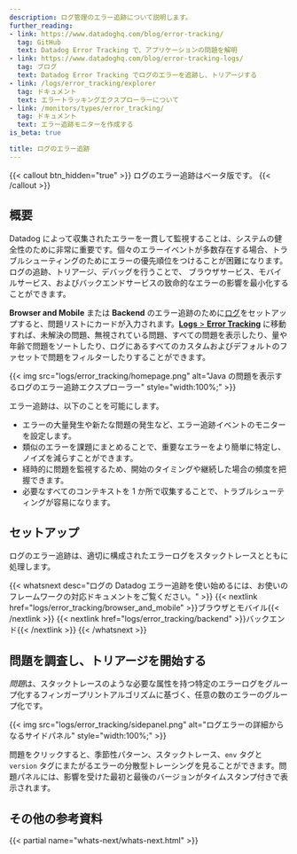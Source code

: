 ```yaml
---
description: ログ管理のエラー追跡について説明します。
further_reading:
- link: https://www.datadoghq.com/blog/error-tracking/
  tag: GitHub
  text: Datadog Error Tracking で、アプリケーションの問題を解明
- link: https://www.datadoghq.com/blog/error-tracking-logs/
  tag: ブログ
  text: Datadog Error Tracking でログのエラーを追跡し、トリアージする
- link: /logs/error_tracking/explorer
  tag: ドキュメント
  text: エラートラッキングエクスプローラーについて
- link: /monitors/types/error_tracking/
  tag: ドキュメント
  text: エラー追跡モニターを作成する
is_beta: true

title: ログのエラー追跡
---
```


{{< callout btn_hidden="true" >}}
  ログのエラー追跡はベータ版です。
{{< /callout >}}

## 概要

Datadog によって収集されたエラーを一貫して監視することは、システムの健全性のために非常に重要です。個々のエラーイベントが多数存在する場合、トラブルシューティングのためにエラーの優先順位をつけることが困難になります。ログの追跡、トリアージ、デバッグを行うことで、 ブラウザサービス、モバイルサービス、およびバックエンドサービスの致命的なエラーの影響を最小化することができます。

**Browser and Mobile** または **Backend** のエラー追跡のために[ログ][2]をセットアップすると、問題リストにカードが入力されます。[**Logs** > **Error Tracking**][1] に移動すれば、未解決の問題、無視されている問題、すべての問題を表示したり、量や年齢で問題をソートしたり、ログにあるすべてのカスタムおよびデフォルトのファセットで問題をフィルターしたりすることができます。

{{< img src="logs/error_tracking/homepage.png" alt="Java の問題を表示するログのエラー追跡エクスプローラー" style="width:100%;" >}}

エラー追跡は、以下のことを可能にします。

- エラーの大量発生や新たな問題の発生など、エラー追跡イベントのモニターを設定します。
- 類似のエラーを課題にまとめることで、重要なエラーをより簡単に特定し、ノイズを減らすことができます。
- 経時的に問題を監視するため、開始のタイミングや継続した場合の頻度を把握できます。
- 必要なすべてのコンテキストを 1 か所で収集することで、トラブルシューティングが容易になります。

## セットアップ

ログのエラー追跡は、適切に構成されたエラーログをスタックトレースとともに処理します。

{{< whatsnext desc="ログの Datadog エラー追跡を使い始めるには、お使いのフレームワークの対応ドキュメントをご覧ください。" >}}
    {{< nextlink href="logs/error_tracking/browser_and_mobile" >}}ブラウザとモバイル{{< /nextlink >}}
    {{< nextlink href="logs/error_tracking/backend" >}}バックエンド{{< /nextlink >}}
{{< /whatsnext >}}

## 問題を調査し、トリアージを開始する

*問題*は、スタックトレースのような必要な属性を持つ特定のエラーログをグループ化するフィンガープリントアルゴリズムに基づく、任意の数のエラーのグループ化です。

{{< img src="logs/error_tracking/sidepanel.png" alt="ログエラーの詳細からなるサイドパネル" style="width:100%;" >}}

問題をクリックすると、季節性パターン、スタックトレース、`env` タグと `version` タグにまたがるエラーの分散型トレーシングを見ることができます。問題パネルには、影響を受けた最初と最後のバージョンがタイムスタンプ付きで表示されます。

## その他の参考資料

{{< partial name="whats-next/whats-next.html" >}}

[1]: https://app.datadoghq.com/logs/error-tracking
[2]: /ja/logs/log_collection
